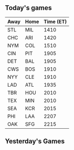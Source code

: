 ## Today's games

Away | Home | Time (ET)
-----|------|----------
STL | MIL | 1410
CHC | ARI | 1420
NYM | COL | 1510
CIN | PIT | 1905
DET | BAL | 1905
CWS | BOS | 1910
NYY | CLE | 1910
LAD | ATL | 1935
TBR | HOU | 2010
TEX | MIN | 2010
SEA | KCR | 2015
PHI | LAA | 2207
OAK | SFG | 2215

## Yesterday's Games
